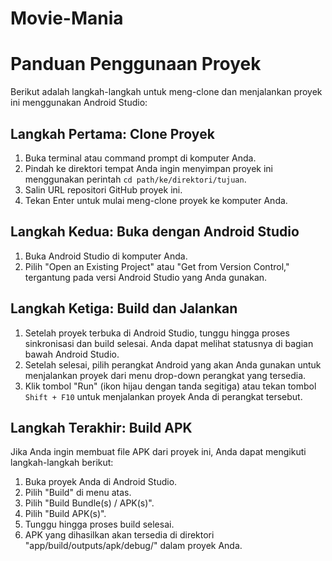 # Movie-Mania
# Panduan Penggunaan Proyek

Berikut adalah langkah-langkah untuk meng-clone dan menjalankan proyek ini menggunakan Android Studio:

## Langkah Pertama: Clone Proyek

1. Buka terminal atau command prompt di komputer Anda.
2. Pindah ke direktori tempat Anda ingin menyimpan proyek ini menggunakan perintah `cd path/ke/direktori/tujuan`.
3. Salin URL repositori GitHub proyek ini.
4. Tekan Enter untuk mulai meng-clone proyek ke komputer Anda.

## Langkah Kedua: Buka dengan Android Studio

1. Buka Android Studio di komputer Anda.
2. Pilih "Open an Existing Project" atau "Get from Version Control," tergantung pada versi Android Studio yang Anda gunakan.

## Langkah Ketiga: Build dan Jalankan

1. Setelah proyek terbuka di Android Studio, tunggu hingga proses sinkronisasi dan build selesai. Anda dapat melihat statusnya di bagian bawah Android Studio.
2. Setelah selesai, pilih perangkat Android yang akan Anda gunakan untuk menjalankan proyek dari menu drop-down perangkat yang tersedia.
3. Klik tombol "Run" (ikon hijau dengan tanda segitiga) atau tekan tombol `Shift + F10` untuk menjalankan proyek Anda di perangkat tersebut.

## Langkah Terakhir: Build APK

Jika Anda ingin membuat file APK dari proyek ini, Anda dapat mengikuti langkah-langkah berikut:

1. Buka proyek Anda di Android Studio.
2. Pilih "Build" di menu atas.
3. Pilih "Build Bundle(s) / APK(s)".
4. Pilih "Build APK(s)".
5. Tunggu hingga proses build selesai.
6. APK yang dihasilkan akan tersedia di direktori "app/build/outputs/apk/debug/" dalam proyek Anda.
